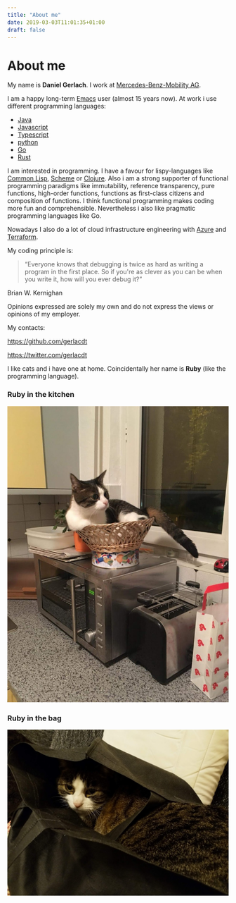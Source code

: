 ```yaml
---
title: "About me"
date: 2019-03-03T11:01:35+01:00
draft: false
---
```


# About me

My name is **Daniel Gerlach**. I work at [Mercedes-Benz-Mobility AG](https://www.mercedes-benz-mobility.com/en/).

I am a happy long-term [Emacs](https://www.gnu.org/software/emacs/) user (almost 15 years now). At work i use different programming languages:

- [Java](https://openjdk.java.net/)
- [Javascript](https://developer.mozilla.org/en-US/docs/Web/JavaScript)
- [Typescript](https://www.typescriptlang.org/)
- [python](https://www.python.org/)
- [Go](https://golang.org)
- [Rust](https://www.rust-lang.org/)

I am interested in programming. I have a favour for lispy-languages
like [Common Lisp](https://lisp-lang.org/),
[Scheme](https://racket-lang.org/) or
[Clojure](https://clojure.org/). Also i am a strong supporter of
functional programming paradigms like immutability, reference
transparency, pure functions, high-order functions, functions as
first-class citizens and composition of functions. I think functional
programming makes coding more fun and comprehensible. Nevertheless i
also like pragmatic programming languages like Go.

Nowadays I also do a lot of cloud infrastructure engineering with
[Azure](https://azure.microsoft.com/en-us) and
[Terraform](https://www.terraform.io/).

My coding principle is:

> “Everyone knows that debugging is twice as hard as writing a program in the first place. So if you're as clever as you can be when you write it, how will you ever debug it?”

Brian W. Kernighan

Opinions expressed are solely my own and do not express the views or
opinions of my employer.

My contacts:

https://github.com/gerlacdt

https://twitter.com/gerlacdt

I like cats and i have one at home. Coincidentally her name is
**Ruby** (like the programming language).

### Ruby in the kitchen

![ruby](/img/cat_in_the_kitchen.jpg)

### Ruby in the bag

![ruby](/img/cat_in_the_bag.jpg)

